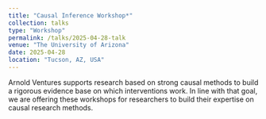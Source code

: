 ```yaml
---
title: "Causal Inference Workshop*"
collection: talks
type: "Workshop"
permalink: /talks/2025-04-28-talk
venue: "The University of Arizona"
date: 2025-04-28
location: "Tucson, AZ, USA"
---
```


Arnold Ventures supports research based on strong causal methods to build a rigorous evidence base on which interventions work. In line with that goal, we are offering these workshops for researchers to build their expertise on causal research methods.
